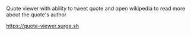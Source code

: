 Quote viewer with ability to tweet quote and open wikipedia to read more about the quote's author

https://quote-viewer.surge.sh

